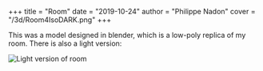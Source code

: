 +++
title = "Room"
date = "2019-10-24"
author = "Philippe Nadon"
cover = "/3d/Room4IsoDARK.png"
+++

This was a model designed in blender, which is a low-poly replica of my room. There is also a light version:

![Light version of room](/3d/Room4Iso.png)